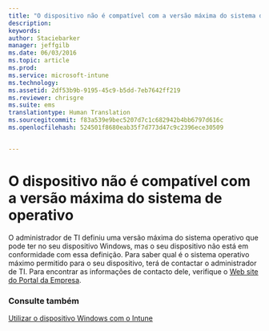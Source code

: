```yaml
---
title: "O dispositivo não é compatível com a versão máxima do sistema de operativo | Microsoft Intune"
description: 
keywords: 
author: Staciebarker
manager: jeffgilb
ms.date: 06/03/2016
ms.topic: article
ms.prod: 
ms.service: microsoft-intune
ms.technology: 
ms.assetid: 2df53b9b-9195-45c9-b5dd-7eb7642ff219
ms.reviewer: chrisgre
ms.suite: ems
translationtype: Human Translation
ms.sourcegitcommit: f83a539e9bec5207d7c1c682942b4bb6797d616c
ms.openlocfilehash: 524501f8680eab35f7d773d47c9c2396ece30509


---
```



# O dispositivo não é compatível com a versão máxima do sistema de operativo

O administrador de TI definiu uma versão máxima do sistema operativo que pode ter no seu dispositivo Windows, mas o seu dispositivo não está em conformidade com essa definição. Para saber qual é o sistema operativo máximo permitido para o seu dispositivo, terá de contactar o administrador de TI. Para encontrar as informações de contacto dele, verifique o [Web site do Portal da Empresa](http://portal.manage.microsoft.com).

### Consulte também
[Utilizar o dispositivo Windows com o Intune](using-your-windows-device-with-intune.md)


<!--HONumber=Jun16_HO4-->


